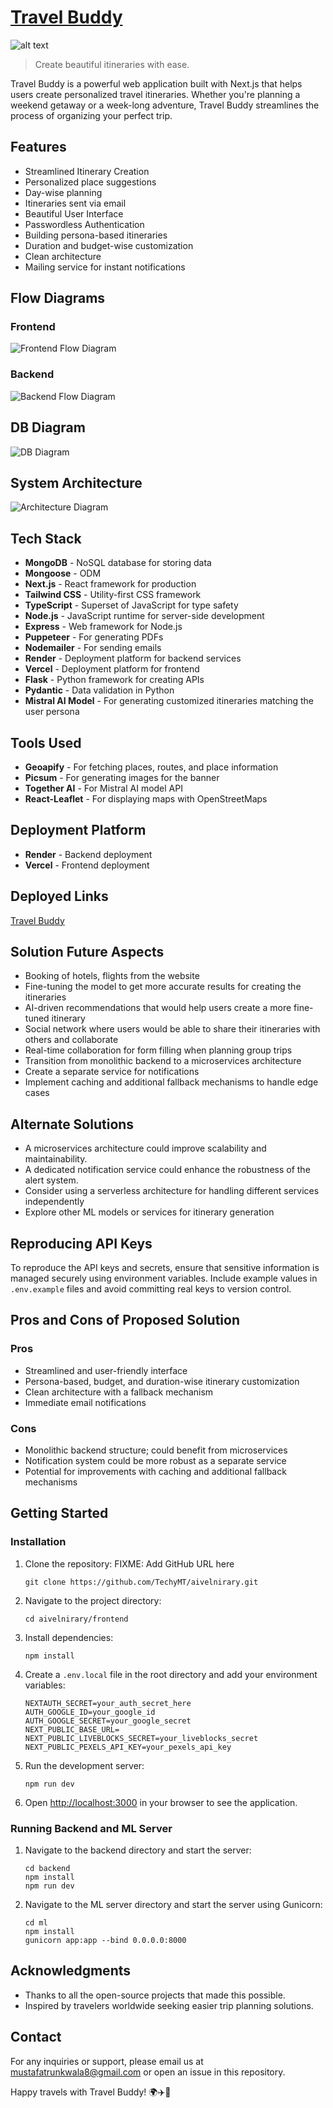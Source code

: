 # [Travel Buddy]()

![alt text](frontend/public/landing.png)

> Create beautiful itineraries with ease.

Travel Buddy is a powerful web application built with Next.js that helps users create personalized travel itineraries. Whether you're planning a weekend getaway or a week-long adventure, Travel Buddy streamlines the process of organizing your perfect trip.

## Features

- Streamlined Itinerary Creation
- Personalized place suggestions
- Day-wise planning
- Itineraries sent via email
- Beautiful User Interface
- Passwordless Authentication
- Building persona-based itineraries
- Duration and budget-wise customization
- Clean architecture
- Mailing service for instant notifications

## Flow Diagrams

### Frontend

![Frontend Flow Diagram](assets/frontend-flow-diagram.png)

### Backend

![Backend Flow Diagram](assets/backend-flow-diagram.png)

## DB Diagram

![DB Diagram](assets/db-diagram.png)

## System Architecture

![Architecture Diagram](assets/architecture.png)

## Tech Stack

- **MongoDB** - NoSQL database for storing data
- **Mongoose** - ODM
- **Next.js** - React framework for production
- **Tailwind CSS** - Utility-first CSS framework
- **TypeScript** - Superset of JavaScript for type safety
- **Node.js** - JavaScript runtime for server-side development
- **Express** - Web framework for Node.js
- **Puppeteer** - For generating PDFs
- **Nodemailer** - For sending emails
- **Render** - Deployment platform for backend services
- **Vercel** - Deployment platform for frontend
- **Flask** - Python framework for creating APIs
- **Pydantic** - Data validation in Python
- **Mistral AI Model** - For generating customized itineraries matching the user persona

## Tools Used

- **Geoapify** - For fetching places, routes, and place information
- **Picsum** - For generating images for the banner
- **Together AI** - For Mistral AI model API
- **React-Leaflet** - For displaying maps with OpenStreetMaps

## Deployment Platform

- **Render** - Backend deployment
- **Vercel** - Frontend deployment

## Deployed Links
  [Travel Buddy]()
  
## Solution Future Aspects

- Booking of hotels, flights from the website
- Fine-tuning the model to get more accurate results for creating the itineraries
- AI-driven recommendations that would help users create a more fine-tuned itinerary
- Social network where users would be able to share their itineraries with others and collaborate
- Real-time collaboration for form filling when planning group trips
- Transition from monolithic backend to a microservices architecture
- Create a separate service for notifications
- Implement caching and additional fallback mechanisms to handle edge cases

## Alternate Solutions

- A microservices architecture could improve scalability and maintainability.
- A dedicated notification service could enhance the robustness of the alert system.
- Consider using a serverless architecture for handling different services independently
- Explore other ML models or services for itinerary generation

## Reproducing API Keys

To reproduce the API keys and secrets, ensure that sensitive information is managed securely using environment variables. Include example values in `.env.example` files and avoid committing real keys to version control.

## Pros and Cons of Proposed Solution

### Pros
- Streamlined and user-friendly interface
- Persona-based, budget, and duration-wise itinerary customization
- Clean architecture with a fallback mechanism
- Immediate email notifications

### Cons
- Monolithic backend structure; could benefit from microservices
- Notification system could be more robust as a separate service
- Potential for improvements with caching and additional fallback mechanisms

## Getting Started

### Installation

1. Clone the repository:
   FIXME: Add GitHub URL here

    ```
    git clone https://github.com/TechyMT/aivelnirary.git
    ```

2. Navigate to the project directory:

    ```
    cd aivelnirary/frontend
    ```

3. Install dependencies:

    ```
    npm install
    ```

4. Create a `.env.local` file in the root directory and add your environment variables:

    ```
   NEXTAUTH_SECRET=your_auth_secret_here
   AUTH_GOOGLE_ID=your_google_id
   AUTH_GOOGLE_SECRET=your_google_secret
   NEXT_PUBLIC_BASE_URL=
   NEXT_PUBLIC_LIVEBLOCKS_SECRET=your_liveblocks_secret
   NEXT_PUBLIC_PEXELS_API_KEY=your_pexels_api_key
    ```

5. Run the development server:

    ```
    npm run dev
    ```

6. Open [http://localhost:3000](http://localhost:3000) in your browser to see the application.

### Running Backend and ML Server

1. Navigate to the backend directory and start the server:

    ```
    cd backend
    npm install
    npm run dev
    ```

2. Navigate to the ML server directory and start the server using Gunicorn:

    ```
    cd ml
    npm install
    gunicorn app:app --bind 0.0.0.0:8000
    ```

## Acknowledgments

- Thanks to all the open-source projects that made this possible.
- Inspired by travelers worldwide seeking easier trip planning solutions.

## Contact

For any inquiries or support, please email us at mustafatrunkwala8@gmail.com or open an issue in this repository.

Happy travels with Travel Buddy! 🌍✈️🏨

